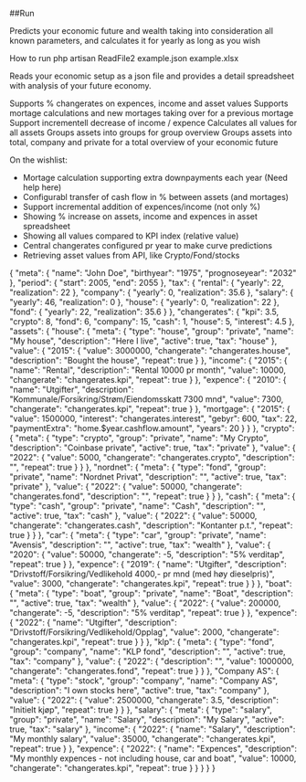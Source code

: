 ##Run

Predicts your economic future and wealth taking into consideration all known parameters, and calculates it for yearly as long as you wish

How to run
php artisan ReadFile2 example.json example.xlsx

Reads your economic setup as a json file and provides a detail spreadsheet with analysis of your future economy.

Supports % changerates on expences, income and asset values
Supports mortage calculations and new mortages taking over for a previous mortage
Support incrementell decrease of income / expence
Calculates all values for all assets
Groups assets into groups for group overview
Groups assets into total, company and private for a total overview of your economic future


On the wishlist:
- Mortage calculation supporting extra downpayments each year (Need help here)
- Configurabl transfer of cash flow in % between assets (and mortages)
- Support incremental addition of expences/income (not only %)
- Showing % increase on assets, income and expences in asset spreadsheet
- Showing all values compared to KPI index (relative value)
- Central changerates configured pr year to make curve predictions
- Retrieving asset values from API, like Crypto/Fond/stocks

{
"meta": {
"name": "John Doe",
"birthyear": "1975",
"prognoseyear": "2032"
},
"period": {
"start": 2005,
"end": 2055
},
"tax": {
"rental": {
"yearly": 22,
"realization": 22
},
"company": {
"yearly": 0,
"realization": 35.6
},
"salary": {
"yearly": 46,
"realization": 0
},
"house": {
"yearly": 0,
"realization": 22
},
"fond": {
"yearly": 22,
"realization": 35.6
}
},
"changerates": {
"kpi": 3.5,
"crypto": 8,
"fond": 6,
"company": 15,
"cash": 1,
"house": 5,
"interest": 4.5
},
"assets": {
"house": {
"meta": {
"type": "house",
"group": "private",
"name": "My house",
"description": "Here I live",
"active": true,
"tax": "house"
},
"value": {
"2015": {
"value": 3000000,
"changerate": "changerates.house",
"description": "Bought the house",
"repeat": true
}
},
"income": {
"2015": {
"name": "Rental",
"description": "Rental 10000 pr month",
"value": 10000,
"changerate": "changerates.kpi",
"repeat": true
}
},
"expence": {
"2010": {
"name": "Utgifter",
"description": "Kommunale/Forsikring/Strøm/Eiendomsskatt 7300 mnd",
"value": 7300,
"changerate": "changerates.kpi",
"repeat": true
}
},
"mortgage": {
"2015": {
"value": 1500000,
"interest": "changerates.interest",
"gebyr": 600,
"tax": 22,
"paymentExtra": "home.$year.cashflow.amount",
"years": 20
}
}
},
"crypto": {
"meta": {
"type": "crypto",
"group": "private",
"name": "My Crypto",
"description": "Coinbase private",
"active": true,
"tax": "private"
},
"value": {
"2022": {
"value": 5000,
"changerate": "changerates.crypto",
"description": "",
"repeat": true
}
}
},
"nordnet": {
"meta": {
"type": "fond",
"group": "private",
"name": "Nordnet Privat",
"description": "",
"active": true,
"tax": "private"
},
"value": {
"2022": {
"value": 50000,
"changerate": "changerates.fond",
"description": "",
"repeat": true
}
}
},
"cash": {
"meta": {
"type": "cash",
"group": "private",
"name": "Cash",
"description": "",
"active": true,
"tax": "cash"
},
"value": {
"2022": {
"value": 50000,
"changerate": "changerates.cash",
"description": "Kontanter p.t.",
"repeat": true
}
}
},
"car": {
"meta": {
"type": "car",
"group": "private",
"name": "Avensis",
"description": "",
"active": true,
"tax": "wealth"
},
"value": {
"2020": {
"value": 50000,
"changerate": -5,
"description": "5% verditap",
"repeat": true
}
},
"expence": {
"2019": {
"name": "Utgifter",
"description": "Drivstoff/Forsikring/Vedlikehold 4000,- pr mnd (med høy dieselpris)",
"value": 3000,
"changerate": "changerates.kpi",
"repeat": true
}
}
},
"boat": {
"meta": {
"type": "boat",
"group": "private",
"name": "Boat",
"description": "",
"active": true,
"tax": "wealth"
},
"value": {
"2022": {
"value": 200000,
"changerate": -5,
"description": "5% verditap",
"repeat": true
}
},
"expence": {
"2022": {
"name": "Utgifter",
"description": "Drivstoff/Forsikring/Vedlikehold/Opplag",
"value": 2000,
"changerate": "changerates.kpi",
"repeat": true
}
}
},
"klp": {
"meta": {
"type": "fond",
"group": "company",
"name": "KLP fond",
"description": "",
"active": true,
"tax": "company"
},
"value": {
"2022": {
"description": "",
"value": 1000000,
"changerate": "changerates.fond",
"repeat": true
}
}
},
"Company AS": {
"meta": {
"type": "stock",
"group": "company",
"name": "Company AS",
"description": "I own stocks here",
"active": true,
"tax": "company"
},
"value": {
"2022": {
"value": 2500000,
"changerate": 3.5,
"description": "Initielt kjøp",
"repeat": true
}
}
},
"salary": {
"meta": {
"type": "salary",
"group": "private",
"name": "Salary",
"description": "My Salary",
"active": true,
"tax": "salary"
},
"income": {
"2022": {
"name": "Salary",
"description": "My monthly salary",
"value": 35000,
"changerate": "changerates.kpi",
"repeat": true
}
},
"expence": {
"2022": {
"name": "Expences",
"description": "My monthly expences - not including house, car and boat",
"value": 10000,
"changerate": "changerates.kpi",
"repeat": true
}
}
}
}
}
